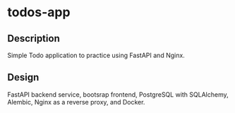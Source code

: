 # todos-app

## Description
Simple Todo application to practice using FastAPI and Nginx.

## Design
FastAPI backend service, bootsrap frontend, PostgreSQL with SQLAlchemy, Alembic, Nginx as a reverse proxy, and Docker.

